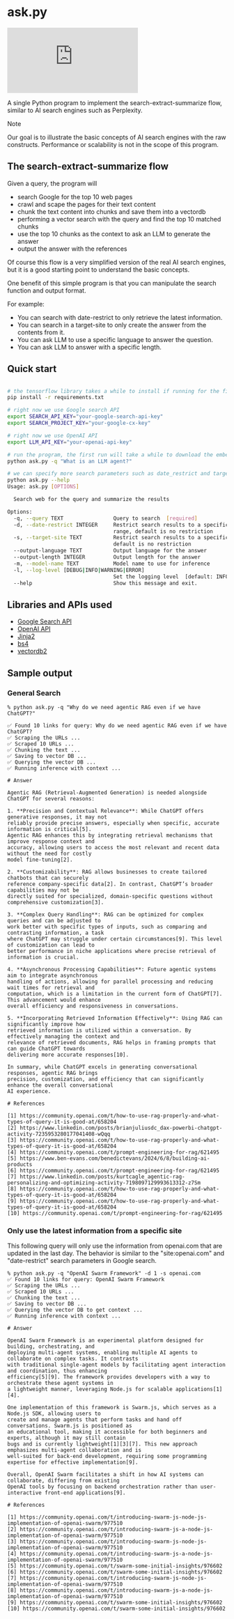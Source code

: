 # ask.py

[![License](https://img.shields.io/github/license/pengfeng/ask.py)](LICENSE)

A single Python program to implement the search-extract-summarize flow, similar to AI search
engines such as Perplexity.

> [!NOTE]
> Our goal is to illustrate the basic concepts of AI search engines with the raw constructs. Performance
> or scalability is not in the scope of this program.

## The search-extract-summarize flow

Given a query, the program will

- search Google for the top 10 web pages
- crawl and scape the pages for their text content
- chunk the text content into chunks and save them into a vectordb
- performing a vector search with the query and find the top 10 matched chunks
- use the top 10 chunks as the context to ask an LLM to generate the answer
- output the answer with the references

Of course this flow is a very simplified version of the real AI search engines, but it is a good
starting point to understand the basic concepts.

One benefit of this simple program is that you can manipulate the search function and output format.

For example:

- You can search with date-restrict to only retrieve the latest information.
- You can search in a target-site to only create the answer from the contents from it.
- You can ask LLM to use a specific language to answer the question.
- You can ask LLM to answer with a specific length.

## Quick start

```bash

# the tensorflow library takes a while to install if running for the first time
pip install -r requirements.txt

# right now we use Google search API
export SEARCH_API_KEY="your-google-search-api-key"
export SEARCH_PROJECT_KEY="your-google-cx-key"

# right now we use OpenAI API
export LLM_API_KEY="your-openai-api-key"

# run the program, the first run will take a while to download the embedding model
python ask.py -q "What is an LLM agent?"

# we can specify more search parameters such as date_restrict and target_site
python ask.py --help
Usage: ask.py [OPTIONS]

  Search web for the query and summarize the results

Options:
  -q, --query TEXT                Query to search  [required]
  -d, --date-restrict INTEGER     Restrict search results to a specific date
                                  range, default is no restriction
  -s, --target-site TEXT          Restrict search results to a specific site,
                                  default is no restriction
  --output-language TEXT          Output language for the answer
  --output-length INTEGER         Output length for the answer
  -m, --model-name TEXT           Model name to use for inference
  -l, --log-level [DEBUG|INFO|WARNING|ERROR]
                                  Set the logging level  [default: INFO]
  --help                          Show this message and exit.
```

## Libraries and APIs used

- [Google Search API](https://developers.google.com/custom-search/v1/overview)
- [OpenAI API](https://beta.openai.com/docs/api-reference/completions/create)
- [Jinja2](https://jinja.palletsprojects.com/en/3.0.x/)
- [bs4](https://www.crummy.com/software/BeautifulSoup/bs4/doc/)
- [vectordb2](https://github.com/kagisearch/vectordb)

## Sample output

### General Search

```
% python ask.py -q "Why do we need agentic RAG even if we have ChatGPT?"

✅ Found 10 links for query: Why do we need agentic RAG even if we have ChatGPT?
✅ Scraping the URLs ...
✅ Scraped 10 URLs ...
✅ Chunking the text ...
✅ Saving to vector DB ...
✅ Querying the vector DB ...
✅ Running inference with context ...

# Answer

Agentic RAG (Retrieval-Augmented Generation) is needed alongside ChatGPT for several reasons:

1. **Precision and Contextual Relevance**: While ChatGPT offers generative responses, it may not
reliably provide precise answers, especially when specific, accurate information is critical[5].
Agentic RAG enhances this by integrating retrieval mechanisms that improve response context and
accuracy, allowing users to access the most relevant and recent data without the need for costly
model fine-tuning[2].

2. **Customizability**: RAG allows businesses to create tailored chatbots that can securely
reference company-specific data[2]. In contrast, ChatGPT’s broader capabilities may not be
directly suited for specialized, domain-specific questions without comprehensive customization[3].

3. **Complex Query Handling**: RAG can be optimized for complex queries and can be adjusted to
work better with specific types of inputs, such as comparing and contrasting information, a task
where ChatGPT may struggle under certain circumstances[9]. This level of customization can lead to
better performance in niche applications where precise retrieval of information is crucial.

4. **Asynchronous Processing Capabilities**: Future agentic systems aim to integrate asynchronous
handling of actions, allowing for parallel processing and reducing wait times for retrieval and
computation, which is a limitation in the current form of ChatGPT[7]. This advancement would enhance
overall efficiency and responsiveness in conversations.

5. **Incorporating Retrieved Information Effectively**: Using RAG can significantly improve how
retrieved information is utilized within a conversation. By effectively managing the context and
relevance of retrieved documents, RAG helps in framing prompts that can guide ChatGPT towards
delivering more accurate responses[10].

In summary, while ChatGPT excels in generating conversational responses, agentic RAG brings
precision, customization, and efficiency that can significantly enhance the overall conversational
AI experience.

# References

[1] https://community.openai.com/t/how-to-use-rag-properly-and-what-types-of-query-it-is-good-at/658204
[2] https://www.linkedin.com/posts/brianjuliusdc_dax-powerbi-chatgpt-activity-7235953280177041408-wQqq
[3] https://community.openai.com/t/how-to-use-rag-properly-and-what-types-of-query-it-is-good-at/658204
[4] https://community.openai.com/t/prompt-engineering-for-rag/621495
[5] https://www.ben-evans.com/benedictevans/2024/6/8/building-ai-products
[6] https://community.openai.com/t/prompt-engineering-for-rag/621495
[7] https://www.linkedin.com/posts/kurtcagle_agentic-rag-personalizing-and-optimizing-activity-7198097129993613312-z7Sm
[8] https://community.openai.com/t/how-to-use-rag-properly-and-what-types-of-query-it-is-good-at/658204
[9] https://community.openai.com/t/how-to-use-rag-properly-and-what-types-of-query-it-is-good-at/658204
[10] https://community.openai.com/t/prompt-engineering-for-rag/621495
```

### Only use the latest information from a specific site

This following query will only use the information from openai.com that are updated in the last day.
The behavior is similar to the "site:openai.com" and "date-restrict" search parameters in Google search.

```
% python ask.py -q "OpenAI Swarm Framework" -d 1 -s openai.com
✅ Found 10 links for query: OpenAI Swarm Framework
✅ Scraping the URLs ...
✅ Scraped 10 URLs ...
✅ Chunking the text ...
✅ Saving to vector DB ...
✅ Querying the vector DB to get context ...
✅ Running inference with context ...

# Answer

OpenAI Swarm Framework is an experimental platform designed for building, orchestrating, and
deploying multi-agent systems, enabling multiple AI agents to collaborate on complex tasks. It contrasts
with traditional single-agent models by facilitating agent interaction and coordination, thus enhancing
efficiency[5][9]. The framework provides developers with a way to orchestrate these agent systems in
a lightweight manner, leveraging Node.js for scalable applications[1][4].

One implementation of this framework is Swarm.js, which serves as a Node.js SDK, allowing users to
create and manage agents that perform tasks and hand off conversations. Swarm.js is positioned as
an educational tool, making it accessible for both beginners and experts, although it may still contain
bugs and is currently lightweight[1][3][7]. This new approach emphasizes multi-agent collaboration and is
well-suited for back-end development, requiring some programming expertise for effective implementation[9].

Overall, OpenAI Swarm facilitates a shift in how AI systems can collaborate, differing from existing
OpenAI tools by focusing on backend orchestration rather than user-interactive front-end applications[9].

# References

[1] https://community.openai.com/t/introducing-swarm-js-node-js-implementation-of-openai-swarm/977510
[2] https://community.openai.com/t/introducing-swarm-js-a-node-js-implementation-of-openai-swarm/977510
[3] https://community.openai.com/t/introducing-swarm-js-node-js-implementation-of-openai-swarm/977510
[4] https://community.openai.com/t/introducing-swarm-js-a-node-js-implementation-of-openai-swarm/977510
[5] https://community.openai.com/t/swarm-some-initial-insights/976602
[6] https://community.openai.com/t/swarm-some-initial-insights/976602
[7] https://community.openai.com/t/introducing-swarm-js-node-js-implementation-of-openai-swarm/977510
[8] https://community.openai.com/t/introducing-swarm-js-a-node-js-implementation-of-openai-swarm/977510
[9] https://community.openai.com/t/swarm-some-initial-insights/976602
[10] https://community.openai.com/t/swarm-some-initial-insights/976602
```
